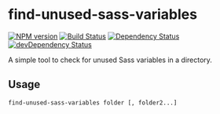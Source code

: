# find-unused-sass-variables

[![NPM version](https://img.shields.io/npm/v/find-unused-sass-variables.svg)](https://www.npmjs.com/package/find-unused-sass-variables)
[![Build Status](https://img.shields.io/travis/XhmikosR/find-unused-sass-variables/master.svg)](https://travis-ci.org/XhmikosR/find-unused-sass-variables)
[![Dependency Status](https://img.shields.io/david/XhmikosR/find-unused-sass-variables.svg)](https://david-dm.org/XhmikosR/find-unused-sass-variables)
[![devDependency Status](https://img.shields.io/david/dev/XhmikosR/find-unused-sass-variables.svg)](https://david-dm.org/XhmikosR/find-unused-sass-variables#info=devDependencies)

A simple tool to check for unused Sass variables in a directory.

## Usage

```
find-unused-sass-variables folder [, folder2...]
```
